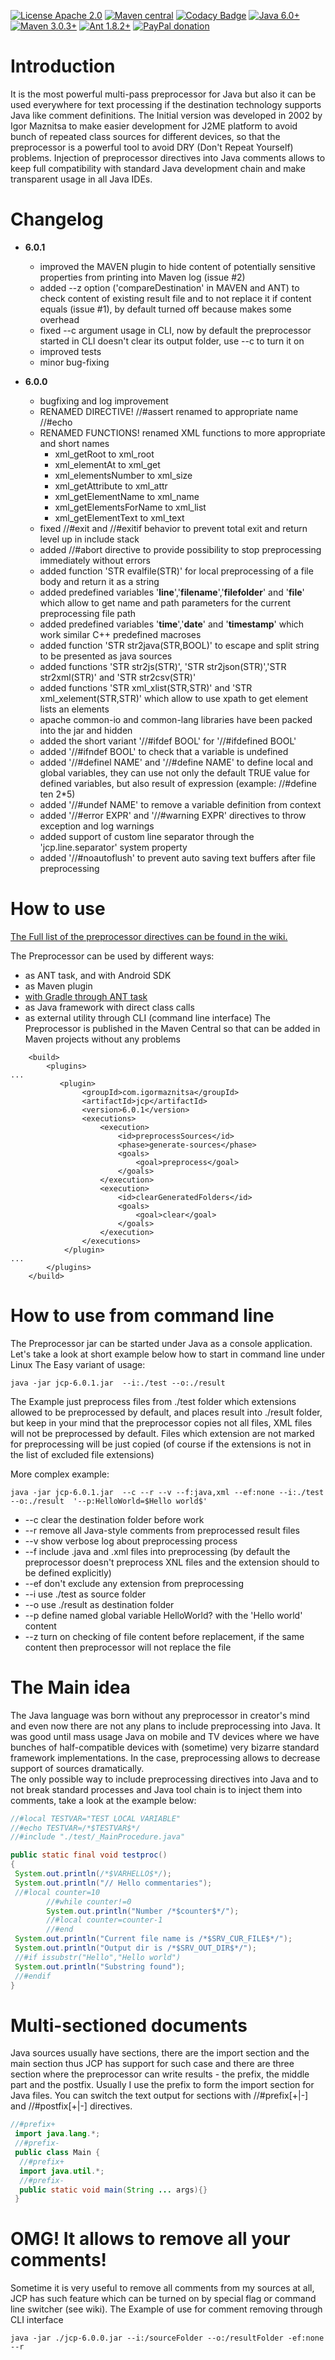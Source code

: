 [![License Apache 2.0](https://img.shields.io/badge/license-Apache%20License%202.0-green.svg)](http://www.apache.org/licenses/LICENSE-2.0)
[![Maven central](https://maven-badges.herokuapp.com/maven-central/com.igormaznitsa/jcp/badge.svg)](http://search.maven.org/#artifactdetails|com.igormaznitsa|jcp|6.0.1|jar)
[![Codacy Badge](https://api.codacy.com/project/badge/grade/c6acda63097a40c68d8ca8eaef6180d8)](https://www.codacy.com/app/rrg4400/java-comment-preprocessor)
[![Java 6.0+](https://img.shields.io/badge/java-6.0%2b-green.svg)](http://www.oracle.com/technetwork/java/javase/downloads/index.html)
[![Maven 3.0.3+](https://img.shields.io/badge/maven-3.0.3%2b-green.svg)](https://maven.apache.org/)
[![Ant 1.8.2+](https://img.shields.io/badge/ant-1.8.2%2b-green.svg)](http://ant.apache.org/)
[![PayPal donation](https://img.shields.io/badge/donation-PayPal-red.svg)](https://www.paypal.com/cgi-bin/webscr?cmd=_s-xclick&hosted_button_id=AHWJHJFBAWGL2)

Introduction
=============
It is the most powerful multi-pass preprocessor for Java but also it can be used everywhere for text processing if the destination technology supports Java like comment definitions. The Initial version was developed in 2002 by Igor Maznitsa to make easier development for J2ME platform to avoid bunch of repeated class sources for different devices, so that the preprocessor is a powerful tool to avoid DRY (Don't Repeat Yourself) problems. Injection of preprocessor directives into Java comments allows to keep full compatibility with standard Java development chain and make transparent usage in all Java IDEs. 

Changelog
==========
- **6.0.1**
  - improved the MAVEN plugin to hide content of potentially sensitive properties from printing into Maven log (issue #2)
  - added --z option ('compareDestination' in MAVEN and ANT) to check content of existing result file and to not replace it if content equals (issue #1), by default turned off because makes some overhead
  - fixed --c argument usage in CLI, now by default the preprocessor started in CLI doesn't clear its output folder, use --c to turn it on
  - improved tests
  - minor bug-fixing

- **6.0.0**
  - bugfixing and log improvement
  - RENAMED DIRECTIVE! //#assert renamed to appropriate name //#echo
  - RENAMED FUNCTIONS! renamed XML functions to more appropriate and short names
    - xml_getRoot to xml_root
    - xml_elementAt to xml_get
    - xml_elementsNumber to xml_size
    - xml_getAttribute to xml_attr
    - xml_getElementName to xml_name
    - xml_getElementsForName to xml_list
    - xml_getElementText to xml_text 
  - fixed //#exit and //#exitif behavior to prevent total exit and return level up in include stack
  - added //#abort directive to provide possibility to stop preprocessing immediately without errors
  - added function 'STR evalfile(STR)' for local preprocessing of a file body and return it as a string
  - added predefined variables '__line__','__filename__','__filefolder__' and '__file__' which allow to get name and path parameters for the current preprocessing file path
  - added predefined variables '__time__','__date__' and '__timestamp__' which work similar C++ predefined macroses
  - added function 'STR str2java(STR,BOOL)' to escape and split string to be presented as java sources
  - added functions 'STR str2js(STR)', 'STR str2json(STR)','STR str2xml(STR)' and 'STR str2csv(STR)'
  - added functions 'STR xml_xlist(STR,STR)' and 'STR xml_xelement(STR,STR)' which allow to use xpath to get element lists an elements
  - apache common-io and common-lang libraries have been packed into the jar and hidden
  - added the short variant '//#ifdef BOOL' for '//#ifdefined BOOL'
  - added '//#ifndef BOOL' to check that a variable is undefined
  - added '//#definel NAME' and '//#define NAME' to define local and global variables, they can use not only the default TRUE value for defined variables, but also result of expression (example: //#define ten 2*5)
  - added '//#undef NAME' to remove a variable definition from context
  - added '//#error EXPR' and '//#warning EXPR' directives to throw exception and log warnings
  - added support of custom line separator through the 'jcp.line.separator' system property
  - added '//#noautoflush' to prevent auto saving text buffers after file preprocessing 
  
How to use
===========
[The Full list of the preprocessor directives can be found in the wiki.](https://github.com/raydac/java-comment-preprocessor/wiki/PreprocessorDirectives)   

The Preprocessor can be used by different ways:
  - as ANT task, and with Android SDK
  - as Maven plugin
  - [with Gradle through ANT task](https://github.com/raydac/java-comment-preprocessor/wiki/AndroidGradlePreprocessing)
  - as Java framework with direct class calls
  - as external utility through CLI (command line interface) 
The Preprocessor is published in the Maven Central so that can be added in Maven projects without any problems
```
    <build>
        <plugins>
...
           <plugin>
                <groupId>com.igormaznitsa</groupId>
                <artifactId>jcp</artifactId>
                <version>6.0.1</version>
                <executions>
                    <execution>
                        <id>preprocessSources</id>
                        <phase>generate-sources</phase>
                        <goals>
                            <goal>preprocess</goal>
                        </goals>
                    </execution>
                    <execution>
                        <id>clearGeneratedFolders</id>
                        <goals>
                            <goal>clear</goal>
                        </goals>
                    </execution>
                </executions>
            </plugin>
...
        </plugins>
    </build>    
```

How to use from command line
=============================
The Preprocessor jar can be started under Java as a console application. Let's take a look at short example below how to start in command line under Linux The Easy variant of usage:
```
java -jar jcp-6.0.1.jar  --i:./test --o:./result
```
The Example just preprocess files from ./test folder which extensions allowed to be preprocessed by default, and places result into ./result folder, but keep in your mind that the preprocessor copies not all files, XML files will not be preprocessed by default. Files which extension are not marked for preprocessing will be just copied (of course if the extensions is not in the list of excluded file extensions) 

More complex example:
```
java -jar jcp-6.0.1.jar  --c --r --v --f:java,xml --ef:none --i:./test --o:./result  '--p:HelloWorld=$Hello world$'
```
- --c clear the destination folder before work
- --r remove all Java-style comments from preprocessed result files
- --v show verbose log about preprocessing process
- --f include .java and .xml files into preprocessing (by default the preprocessor doesn't preprocess XNL files and the extension should to be defined explicitly)
- --ef don't exclude any extension from preprocessing
- --i use ./test as source folder
- --o use ./result as destination folder
- --p define named global variable HelloWorld? with the 'Hello world' content 
- --z turn on checking of file content before replacement, if the same content then preprocessor will not replace the file  

The Main idea
==============
The Java language was born without any preprocessor in creator's mind and even now there are not any plans to include preprocessing into Java. It was good until mass usage Java on mobile and TV devices where we have bunches of half-compatible devices with (sometime) very bizarre standard framework implementations. In the case, preprocessing allows to decrease support of sources dramatically.  
The only possible way to include preprocessing directives into Java and to not break standard processes and Java tool chain is to inject them into comments, take a look at the example below:
```Java
//#local TESTVAR="TEST LOCAL VARIABLE"
//#echo TESTVAR=/*$TESTVAR$*/
//#include "./test/_MainProcedure.java"

public static final void testproc()
{
 System.out.println(/*$VARHELLO$*/);
 System.out.println("// Hello commentaries");
 //#local counter=10
        //#while counter!=0
        System.out.println("Number /*$counter$*/");
        //#local counter=counter-1
        //#end
 System.out.println("Current file name is /*$SRV_CUR_FILE$*/");
 System.out.println("Output dir is /*$SRV_OUT_DIR$*/");
 //#if issubstr("Hello","Hello world")
 System.out.println("Substring found");
 //#endif
}
```

Multi-sectioned documents
==========================
Java sources usually have sections, there are the import section and the main section thus JCP has support for such case and there are three section where the preprocessor can write results - the prefix, the middle part and the postfix. Usually I use the prefix to form the import section for Java files. You can switch the text output for sections with //#prefix[+|-] and //#postfix[+|-] directives. 
```Java
//#prefix+
 import java.lang.*;
 //#prefix-
 public class Main {
  //#prefix+
  import java.util.*;
  //#prefix-
  public static void main(String ... args){}
 }
```
OMG! It allows to remove all your comments!
============================================
Sometime it is very useful to remove all comments from my sources at all, JCP has such feature which can be turned on by special flag or command line switcher (see wiki). The Example of use for comment removing through CLI interface 
```
java -jar ./jcp-6.0.0.jar --i:/sourceFolder --o:/resultFolder -ef:none --r
```
